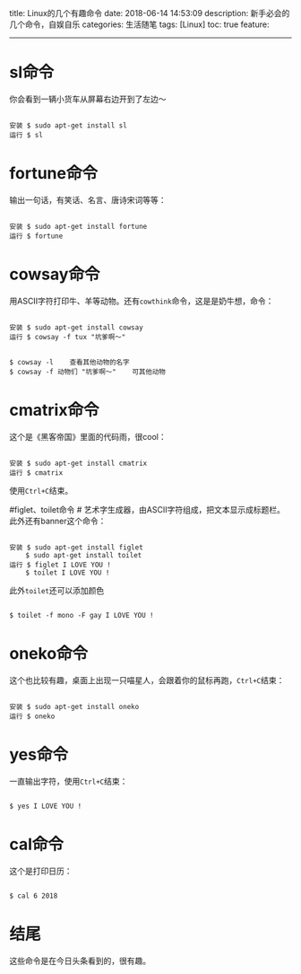title: Linux的几个有趣命令
date: 2018-06-14 14:53:09
description: 新手必会的几个命令，自娱自乐
categories: 生活随笔
tags: [Linux]
toc: true
feature:

---
# sl命令 #
你会看到一辆小货车从屏幕右边开到了左边～  
<pre><code>
安装 $ sudo apt-get install sl
运行 $ sl
</code></pre>
<!--more-->
# fortune命令 #
输出一句话，有笑话、名言、唐诗宋词等等：
<pre><code>
安装 $ sudo apt-get install fortune
运行 $ fortune
</code></pre>

# cowsay命令 #
用ASCII字符打印牛、羊等动物。还有`cowthink`命令，这是是奶牛想，命令：
<pre><code>
安装 $ sudo apt-get install cowsay
运行 $ cowsay -f tux "坑爹啊～"
</code></pre>
<pre><code>
$ cowsay -l    查看其他动物的名字
$ cowsay -f 动物们 "坑爹啊～"    可其他动物
</code></pre>

# cmatrix命令 #
这个是《黑客帝国》里面的代码雨，很cool：
<pre><code>
安装 $ sudo apt-get install cmatrix
运行 $ cmatrix
</code></pre>
使用`Ctrl+C`结束。  

#figlet、toilet命令 #
艺术字生成器，由ASCII字符组成，把文本显示成标题栏。此外还有banner这个命令：
<pre><code>
安装 $ sudo apt-get install figlet
    $ sudo apt-get install toilet
运行 $ figlet I LOVE YOU !
    $ toilet I LOVE YOU !
</code></pre>
此外`toilet`还可以添加颜色
<pre><code>
$ toilet -f mono -F gay I LOVE YOU !
</code></pre>

# oneko命令 #
这个也比较有趣，桌面上出现一只喵星人，会跟着你的鼠标再跑，`Ctrl+C`结束：
<pre><code>
安装 $ sudo apt-get install oneko
运行 $ oneko
</code></pre>

# yes命令 #
一直输出字符，使用`Ctrl+C`结束：
<pre><code>
$ yes I LOVE YOU !
</code></pre>

# cal命令 #
这个是打印日历：
<pre><code>
$ cal 6 2018
</code></pre>

# 结尾 #
这些命令是在今日头条看到的，很有趣。
